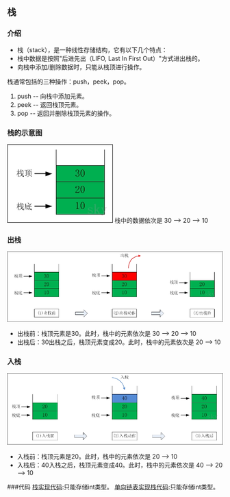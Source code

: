 栈
-------------

### 介绍
- 栈（stack），是一种线性存储结构，它有以下几个特点：
- 栈中数据是按照"后进先出（LIFO, Last In First Out）"方式进出栈的。
- 向栈中添加/删除数据时，只能从栈顶进行操作。  

栈通常包括的三种操作：push，peek，pop。
1. push -- 向栈中添加元素。
2. peek -- 返回栈顶元素。
3. pop  -- 返回并删除栈顶元素的操作。

### 栈的示意图
![栈](../images/stack/1.jpg)
栈中的数据依次是 30 --> 20 --> 10

### 出栈
![栈](../images/stack/2.jpg)
- 出栈前：栈顶元素是30。此时，栈中的元素依次是 30 --> 20 --> 10
- 出栈后：30出栈之后，栈顶元素变成20。此时，栈中的元素依次是 20 --> 10

### 入栈
![栈](../images/stack/3.jpg)
- 入栈前：栈顶元素是20。此时，栈中的元素依次是 20 --> 10
- 入栈后：40入栈之后，栈顶元素变成40。此时，栈中的元素依次是 40 --> 20 --> 10

###代码
[栈实现代码](../c_source/stack/array_stack.c):只能存储int类型。
[单向链表实现栈代码](../c_source/stack/slink_stack.c):只能存储int类型。